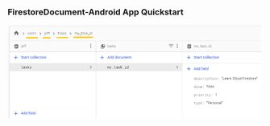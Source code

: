 ### FirestoreDocument-Android App Quickstart

![Firestore Document Structure](firestore-document/doc_structure.png)

